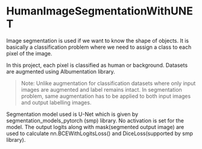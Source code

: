 # HumanImageSegmentationWithUNET

Image segmentation is used if we want to know the shape of objects. It is basically a classification problem where we need to assign a class to each pixel of the image.

In this project, each pixel is classified as human or background. Datasets are augmented using 
Albumentation library.
>Note: Unlike augmentation for classification datasets where only input images are augmented and label remains intact. In segmentation problem, same augmentation has to be applied to both input images and output labelling images.

Segmentation model used is U-Net which is given by segmentation_models_pytorch (smp) library. No activation is set for the model. The output logits along with mask(segmented output image) are used to calculate  nn.BCEWithLogitsLoss()
and DiceLoss(supported by smp library).
















